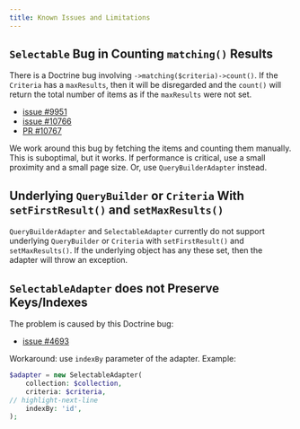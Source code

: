 ```yaml
---
title: Known Issues and Limitations
---
```


## `Selectable` Bug in Counting `matching()` Results

There is a Doctrine bug involving `->matching($criteria)->count()`. If the `Criteria` has
a `maxResults`, then it will be disregarded and the `count()` will return the
total number of items as if the `maxResults` were not set.

* [issue #9951](https://github.com/doctrine/orm/issues/9951)
* [issue #10766](https://github.com/doctrine/orm/issues/10766)
* [PR #10767](https://github.com/doctrine/orm/pull/10767)

We work around this bug by fetching the items and counting them manually. This
is suboptimal, but it works. If performance is critical, use a small proximity
and a small page size. Or, use `QueryBuilderAdapter` instead.

## Underlying `QueryBuilder` or `Criteria` With `setFirstResult()` and `setMaxResults()`

`QueryBuilderAdapter` and `SelectableAdapter` currently do not support
underlying `QueryBuilder` or `Criteria` with `setFirstResult()` and
`setMaxResults()`. If the underlying object has any these set, then the adapter
will throw an exception.

## `SelectableAdapter` does not Preserve Keys/Indexes

The problem is caused by this Doctrine bug:

* [issue #4693](https://github.com/doctrine/orm/issues/4693)

Workaround: use `indexBy` parameter of the adapter. Example:

```php
$adapter = new SelectableAdapter(
    collection: $collection,
    criteria: $criteria,
// highlight-next-line
    indexBy: 'id',
);
```
